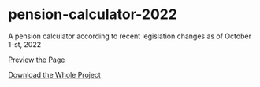 # pension-calculator-2022
A pension calculator according to recent legislation changes as of October 1-st, 2022

[Preview the Page](https://ivantcholakov.github.io/pension-calculator-2022)

[Download the Whole Project](https://github.com/ivantcholakov/pension-calculator-2022/archive/refs/heads/main.zip)
